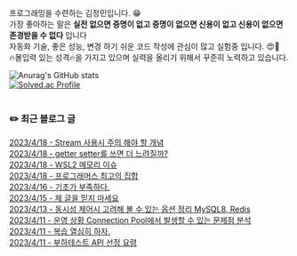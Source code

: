 
프로그래밍을 수련하는 김정민입니다. 😁 <br>
가장 좋아하는 말은 **실전 없으면 증명이 없고 증명이 없으면 신용이 없고 신용이 없으면 존경받을 수 없다** 입니다 <br>
자동화 기술, 좋은 성능, 변경 하기 쉬운 코드 작성에 관심이 많고 실험중 입니다. 😍🧪 <br>
🔥몰입력 있는 성격🔥을 가지고 있으며 실력을 올리기 위해서 꾸준히 노력하고 있습니다. <br>

![Anurag's GitHub stats](https://github-readme-stats.vercel.app/api?username=jungmini0601&show_icons=true&theme=radical)<br>
[![Solved.ac Profile](http://mazassumnida.wtf/api/v2/generate_badge?boj=kJungmin)](https://solved.ac/kJungmin/)<br><br>
<h3>✏️ 최근 블로그 글</h3> 

[2023/4/18 - Stream 사용시 주의 해야 할 개념](https://jungmini-laboratory.tistory.com/41) <br>
[2023/4/18 - getter setter를 쓰면 더 느려질까?](https://jungmini-laboratory.tistory.com/40) <br>
[2023/4/18 - WSL2 메모리 이슈](https://jungmini-laboratory.tistory.com/39) <br>
[2023/4/18 - 프로그래머스 최고의 집합](https://jungmini-laboratory.tistory.com/38) <br>
[2023/4/16 - 기초가 부족하다.](https://jungmini-laboratory.tistory.com/37) <br>
[2023/4/15 - 제 글을 믿지 마세요](https://jungmini-laboratory.tistory.com/notice/36) <br>
[2023/4/13 - 동시성 제어시 고려해 볼 수 있는 옵션 정리 MySQL8, Redis](https://jungmini-laboratory.tistory.com/35) <br>
[2023/4/11 - 운영 상황 Connection Pool에서 발생할 수 있는 문제점 분석](https://jungmini-laboratory.tistory.com/34) <br>
[2023/4/11 - 복습 열심히 하자.](https://jungmini-laboratory.tistory.com/33) <br>
[2023/4/11 - 부하테스트 API 선정 요령](https://jungmini-laboratory.tistory.com/32) <br>

